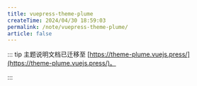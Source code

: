```yaml
---
title: vuepress-theme-plume
createTime: 2024/04/30 18:59:03
permalink: /note/vuepress-theme-plume/
article: false
---
```


::: tip
主题说明文档已迁移至 [https://theme-plume.vuejs.press/](https://theme-plume.vuejs.press/)。

:::
